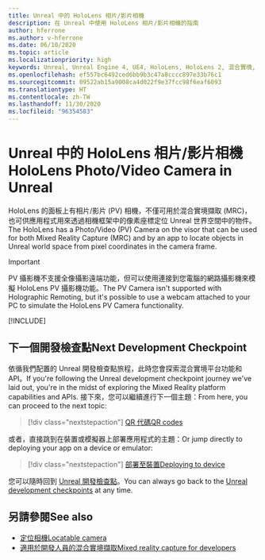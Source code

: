 ```yaml
---
title: Unreal 中的 HoloLens 相片/影片相機
description: 在 Unreal 中使用 HoloLens 相片/影片相機的指南
author: hferrone
ms.author: v-hferrone
ms.date: 06/10/2020
ms.topic: article
ms.localizationpriority: high
keywords: Unreal, Unreal Engine 4, UE4, HoloLens, HoloLens 2, 混合實境, 開發, 功能, 文件, 指南, 全像投影, 相機, PV 相機, MRC, 混合實境頭戴式裝置, windows 混合實境頭戴式裝置, 虛擬實境頭戴式裝置
ms.openlocfilehash: ef557bc6492ced6bb9b3c47a8cccc897e33b76c1
ms.sourcegitcommit: 09522ab15a9008ca4d022f9e37fcc98f6eaf6093
ms.translationtype: HT
ms.contentlocale: zh-TW
ms.lasthandoff: 11/30/2020
ms.locfileid: "96354583"
---
```

# <a name="hololens-photovideo-camera-in-unreal"></a><span data-ttu-id="d6a66-104">Unreal 中的 HoloLens 相片/影片相機</span><span class="sxs-lookup"><span data-stu-id="d6a66-104">HoloLens Photo/Video Camera in Unreal</span></span>

<span data-ttu-id="d6a66-105">HoloLens 的面板上有相片/影片 (PV) 相機，不僅可用於混合實境擷取 (MRC)，也可供應用程式用來透過相機框架中的像素座標定位 Unreal 世界空間中的物件。</span><span class="sxs-lookup"><span data-stu-id="d6a66-105">The HoloLens has a Photo/Video (PV) Camera on the visor that can be used for both Mixed Reality Capture (MRC) and by an app to locate objects in Unreal world space from pixel coordinates in the camera frame.</span></span>

> [!IMPORTANT]
> <span data-ttu-id="d6a66-106">PV 攝影機不支援全像攝影遠端功能，但可以使用連接到您電腦的網路攝影機來模擬 HoloLens PV 攝影機功能。</span><span class="sxs-lookup"><span data-stu-id="d6a66-106">The PV Camera isn't supported with Holographic Remoting, but it's possible to use a webcam attached to your PC to simulate the HoloLens PV Camera functionality.</span></span>

[!INCLUDE[](includes/tabs-pv-camera.md)]

## <a name="next-development-checkpoint"></a><span data-ttu-id="d6a66-107">下一個開發檢查點</span><span class="sxs-lookup"><span data-stu-id="d6a66-107">Next Development Checkpoint</span></span>

<span data-ttu-id="d6a66-108">依循我們配置的 Unreal 開發檢查點旅程，此時您會探索混合實境平台功能和 API。</span><span class="sxs-lookup"><span data-stu-id="d6a66-108">If you're following the Unreal development checkpoint journey we've laid out, you're in the midst of exploring the Mixed Reality platform capabilities and APIs.</span></span> <span data-ttu-id="d6a66-109">接下來，您可以繼續進行下一個主題：</span><span class="sxs-lookup"><span data-stu-id="d6a66-109">From here, you can proceed to the next topic:</span></span>

> [!div class="nextstepaction"]
> [<span data-ttu-id="d6a66-110">QR 代碼</span><span class="sxs-lookup"><span data-stu-id="d6a66-110">QR codes</span></span>](unreal-qr-codes.md)

<span data-ttu-id="d6a66-111">或者，直接跳到在裝置或模擬器上部署應用程式的主題：</span><span class="sxs-lookup"><span data-stu-id="d6a66-111">Or jump directly to deploying your app on a device or emulator:</span></span>

> [!div class="nextstepaction"]
> [<span data-ttu-id="d6a66-112">部署至裝置</span><span class="sxs-lookup"><span data-stu-id="d6a66-112">Deploying to device</span></span>](unreal-deploying.md)

<span data-ttu-id="d6a66-113">您可以隨時回到 [Unreal 開發檢查點](unreal-development-overview.md#3-platform-capabilities-and-apis)。</span><span class="sxs-lookup"><span data-stu-id="d6a66-113">You can always go back to the [Unreal development checkpoints](unreal-development-overview.md#3-platform-capabilities-and-apis) at any time.</span></span>

## <a name="see-also"></a><span data-ttu-id="d6a66-114">另請參閱</span><span class="sxs-lookup"><span data-stu-id="d6a66-114">See also</span></span>
* [<span data-ttu-id="d6a66-115">定位相機</span><span class="sxs-lookup"><span data-stu-id="d6a66-115">Locatable camera</span></span>](../platform-capabilities-and-apis/locatable-camera.md)
* [<span data-ttu-id="d6a66-116">適用於開發人員的混合實境擷取</span><span class="sxs-lookup"><span data-stu-id="d6a66-116">Mixed reality capture for developers</span></span>](../platform-capabilities-and-apis/mixed-reality-capture-for-developers.md)
